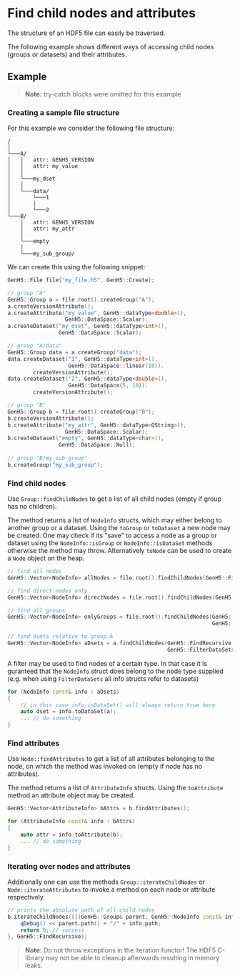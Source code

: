 <!--
SPDX-FileCopyrightText: 2023 German Aerospace Center (DLR)

SPDX-License-Identifier: MPL-2.0+
-->

# Find child nodes and attributes

The structure of an HDF5 file can easily be traversed. 

The following example shows different ways of accessing child nodes (groups or datasets) and their attributes.

## Example

> **Note:** try-catch blocks were omitted for this example

### Creating a sample file structure

For this example we consider the following file structure:

```
/
│
└───A/
│   │   attr: GENH5_VERSION
│   │   attr: my_value
│   │
│   └───my_dset
│   │
│   └───data/
│       └───1
│       │
│       └───2
└───B/
    │   attr: GENH5_VERSION
    │   attr: my_attr
    │
    └───empty
    │
    └───my_sub_group/
``` 

We can create this using the following snippet:

```cpp
GenH5::File file{"my_file.h5", GenH5::Create};

// group "A"
GenH5::Group a = file.root().createGroup("A");
a.createVersionAttribute();
a.createAttribute("my_value", GenH5::dataType<double>(),
                  GenH5::DataSpace::Scalar);
a.createDataset("my_dset", GenH5::dataType<int>(),
                GenH5::DataSpace::Scalar);

// group "A/data"
GenH5::Group data = a.createGroup("data");
data.createDataset("1", GenH5::dataType<int>(),
                   GenH5::DataSpace::linear(10)).
        createVersionAttribute();
data.createDataset("2", GenH5::dataType<double>(),
                   GenH5::DataSpace{5, 10}).
        createVersionAttribute();

// group "B"
GenH5::Group b = file.root().createGroup("B");
b.createVersionAttribute();
b.createAttribute("my_attr", GenH5::dataType<QString>(),
                  GenH5::DataSpace::Scalar);
b.createDataset("empty", GenH5::dataType<char>(),
                GenH5::DataSpace::Null);
				
// group "B/my_sub_group"
b.createGroup("my_sub_group");
```

### Find child nodes

Use `Group::findChildNodes` to get a list of all child nodes (empty if group has no children).

The method returns a list of `NodeInfo` structs, which may either belong to another group or a dataset. 
Using the `toGroup` or `toDataset` a new node may be created. 
One may check if its "save" to access a node as a group or dataset using the `NodeInfo::isGroup` or `NodeInfo::isDataSet` methods otherwise the method may throw. 
Alternatively `toNode` can be used to create a `Node` object on the heap. 

```cpp
// find all nodes 
GenH5::Vector<NodeInfo> allNodes = file.root().findChildNodes(GenH5::FindRecursive);

// find direct nodes only
GenH5::Vector<NodeInfo> directNodes = file.root().findChildNodes(GenH5::FindDirectOnly);

// find all groups
GenH5::Vector<NodeInfo> onlyGroups = file.root().findChildNodes(GenH5::FindRecursive,
                                                                GenH5::FilterGroups);

// find dsets relative to group A
GenH5::Vector<NodeInfo> aDsets = a.findChildNodes(GenH5::FindRecursive,
                                                  GenH5::FilterDataSets);
```

A filter may be used to find nodes of a certain type. 
In that case it is guranteed that the `NodeInfo` struct does belong to the node type supplied (e.g. when using `FilterDataSets` all info structs refer to datasets)

```cpp
for (NodeInfo const& info : aDsets)
{
    // in this case info.isDataSet() will always return true here
    auto dset = info.toDataSet(a);
    ... // do something
}
```

### Find attributes

Use `Node::findAttributes` to get a list of all attributes belonging to the node, on which the method was invoked on (empty if node has no attributes).

The method returns a list of `AttributeInfo` structs. 
Using the `toAttribute` method an attribute object may be created.


```cpp
GenH5::Vector<AttributeInfo> bAttrs = b.findAttributes();

for (AttributeInfo const& info : bAttrs)
{
    auto attr = info.toAttribute(b);
    ... // do something
}
```

### Iterating over nodes and attributes

Additionally one can use the methods `Group::iterateChildNodes` or `Node::iterateAttributes` to invoke a method on each node or attribute respectively.

```cpp
// prints the absolute path of all child nodes
b.iterateChildNodes([](GenH5::Group& parent, GenH5::NodeInfo const& info) -> herr_t {
    qDebug() << parent.path() + "/" + info.path;
    return 0; // success
}, GenH5::FindRecursive);
```

> **Note:** Do not throw exceptions in the iteration functor! The HDF5 C-library may not be able to cleanup afterwards resulting in memory leaks.
